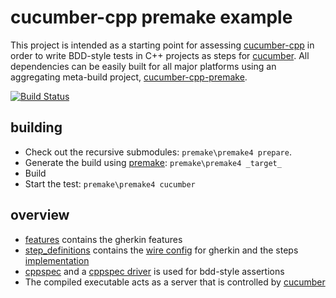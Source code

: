 cucumber-cpp premake example
============================

This project is intended as a starting point for assessing [cucumber-cpp](https://github.com/cucumber/cucumber-cpp) in order to write BDD-style tests in C++ projects as steps for [cucumber](http://cukes.info/). All dependencies can be easily built for all major platforms using an aggregating meta-build project, [cucumber-cpp-premake](https://github.com/d-led/cucumber-cpp-premake).

[![Build Status](https://travis-ci.org/d-led/cucumber-cpp-premake-example.svg?branch=master)](https://travis-ci.org/d-led/cucumber-cpp-premake-example)

building
--------
- Check out the recursive submodules: `premake\premake4 prepare`.
- Generate the build using [premake](https://bitbucket.org/premake/premake-dev/wiki/Home): `premake\premake4 _target_`
- Build
- Start the test: `premake\premake4 cucumber`

overview
--------

- [features](features) contains the gherkin features
- [step_definitions](features/step_definitions) contains the [wire config](features/step_definitions/cucumber.wire) for gherkin and the steps [implementation](features/step_definitions/simple_steps.cpp)
- [cppspec](https://github.com/tpuronen/cppspec) and a [cppspec driver](https://github.com/d-led/cucumber-cpp/blob/master/src/drivers/CppSpecDriver.cpp) is used for bdd-style assertions
- The compiled executable acts as a server that is controlled by [cucumber](http://cukes.info/)
